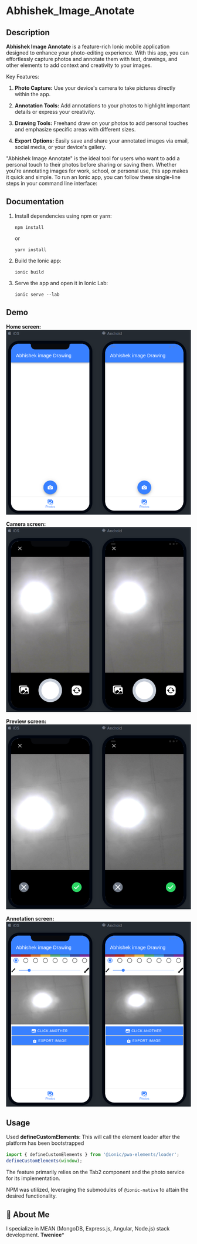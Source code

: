 # Abhishek_Image_Anotate

## Description
**Abhishek Image Annotate** is a feature-rich Ionic mobile application designed to enhance your photo-editing experience. With this app, you can effortlessly capture photos and annotate them with text, drawings, and other elements to add context and creativity to your images.

Key Features:
1. **Photo Capture:** Use your device's camera to take pictures directly within the app.

2. **Annotation Tools:** Add annotations to your photos to highlight important details or express your creativity.

4. **Drawing Tools:** Freehand draw on your photos to add personal touches and emphasize specific areas with different sizes.

5. **Export Options:** Easily save and share your annotated images via email, social media, or your device's gallery.

"Abhishek Image Annotate" is the ideal tool for users who want to add a personal touch to their photos before sharing or saving them. Whether you're annotating images for work, school, or personal use, this app makes it quick and simple.
To run an Ionic app, you can follow these single-line steps in your command line interface:

## Documentation

1. Install dependencies using npm or yarn:
   ```
   npm install
   ```
   or
   ```
   yarn install
   ```

2. Build the Ionic app:
   ```
   ionic build
   ```

3. Serve the app and open it in Ionic Lab:
   ```
   ionic serve --lab
   ```





## Demo

**Home screen:**
![Home](src/assets/1.png)

**Camera screen:**
![Camera](src/assets/2.png)

**Preview screen:**
![Preview](src/assets/3.png)

**Annotation screen:**
![Annotation](src/assets/4.png)


## Usage

Used **defineCustomElements**:
This will call the element loader after the platform has been bootstrapped
```javascript
import { defineCustomElements } from '@ionic/pwa-elements/loader';
defineCustomElements(window);
```

The feature primarily relies on the Tab2 component and the photo service for its implementation.


NPM was utilized, leveraging the submodules of `@ionic-native` to attain the desired functionality.



## 🚀 About Me

I specialize in MEAN (MongoDB, Express.js, Angular, Node.js) stack development.
**Tweniee***


